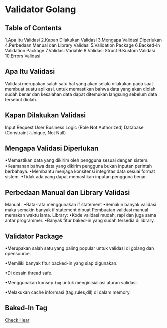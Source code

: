 # Validator Golang

## Table of Contents

1.Apa Itu Validasi
2.Kapan Dilakukan  Validasi
3.Mengapa  Validasi  Diperlukan
4.Perbedaan Manual dan Library Validasi
5.Validation Package
6.Backed-In Validation Package
7.Validasi Variable
8.Validasi Struct
9.Kustom Validasi
10.Errors Validasi

## Apa Itu Validasi
Validasi  merupakan salah satu  hal yang akan  selalu  dilakukan pada saat  membuat  suatu  aplikasi, untuk  memastikan  bahwa data yang akan  diolah  sudah  benar dan kesalahan data dapat  ditemukan  langsung  sebelum data tersebut  diolah.

## Kapan Dilakukan Validasi
Input Request User
Business Logic (Role Not Authorized)
Database (Constraint :Unique, Not Null)
## Mengapa  Validasi  Diperlukan
•Memastikan data yang dikirim oleh pengguna  sesuai  dengan  sistem.
•Keamanan  bahwa data yang dikirim  pengguna  bukan  inputan  perintah  berbahaya.
•Membantu  menjaga  konsitensi  integritas data sesuai format sistem.
•Tidak ada yang dapat  memastikan  inputan  pengguna  benar.

## Perbedaan Manual dan Library Validasi
Manual : 
•Rata-rata menggunakan if statement
•Semakin  banyak  validasi  maka  semakin  banyak if statement dibuat
Pembuatan  validasi manual memakan  waktu lama.
Library:
•Kode validasi  mudah, rapi dan juga sama  antar programmer.
•Banyak fitur baked-in yang sudah  tersedia di library.

## Validator Package
•Merupakan salah satu yang paling popular untuk  validasi di golang dan opensource.

•Memiliki  banyak  fitur backed-in yang siap  digunakan.

•Di desain thread safe.

•Menggunakan  konsep `tag` untuk  menginisialiasi  aturan  validasi.

•Melakukan cache informasi (tag,rules,dll) di dalam memory.

## Baked-In Tag
[Check Hear](https://pkg.go.dev/github.com/go-playground/validator/v10#section-readme)

<!--stackedit_data:
eyJoaXN0b3J5IjpbLTE4NzQ2NjE5ODQsLTIwODg3NDY2MTJdfQ
==
-->